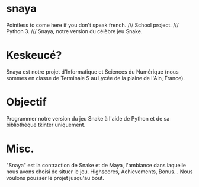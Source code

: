 # snaya
Pointless to come here if you don't speak french. /// School project. /// Python 3. /// Snaya, notre version du célèbre jeu Snake.

# Keskeucé?

Snaya est notre projet d'Informatique et Sciences du Numérique (nous sommes en classe de Terminale S au Lycée de la plaine de l'Ain, France).

# Objectif

Programmer notre version du jeu Snake à l'aide de Python et de sa bibliothèque tkinter uniquement.

# Misc.

"Snaya" est la contraction de Snake et de Maya, l'ambiance dans laquelle nous avons choisi de situer le jeu.
Highscores, Achievements, Bonus... Nous voulons pousser le projet jusqu'au bout.
